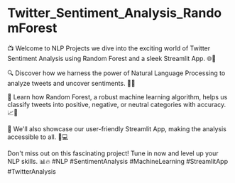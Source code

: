 # Twitter_Sentiment_Analysis_RandomForest
📺 Welcome to NLP Projects we dive into the exciting world of Twitter Sentiment Analysis using Random Forest and a sleek Streamlit App. 🌐🌟

🔍 Discover how we harness the power of Natural Language Processing to analyze tweets and uncover sentiments. 💬🤖

🌲 Learn how Random Forest, a robust machine learning algorithm, helps us classify tweets into positive, negative, or neutral categories with accuracy. 📈🌟

🚀 We'll also showcase our user-friendly Streamlit App, making the analysis accessible to all. 📱💻

Don't miss out on this fascinating project! Tune in now and level up your NLP skills. 📊🔥 #NLP #SentimentAnalysis #MachineLearning #StreamlitApp #TwitterAnalysis
